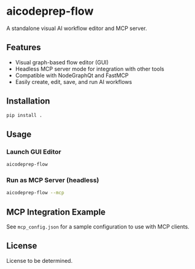 # aicodeprep-flow

A standalone visual AI workflow editor and MCP server.

## Features

- Visual graph-based flow editor (GUI)
- Headless MCP server mode for integration with other tools
- Compatible with NodeGraphQt and FastMCP
- Easily create, edit, save, and run AI workflows

## Installation

```sh
pip install .
```

## Usage

### Launch GUI Editor

```sh
aicodeprep-flow
```

### Run as MCP Server (headless)

```sh
aicodeprep-flow --mcp
```

## MCP Integration Example

See `mcp_config.json` for a sample configuration to use with MCP clients.

## License

License to be determined.
